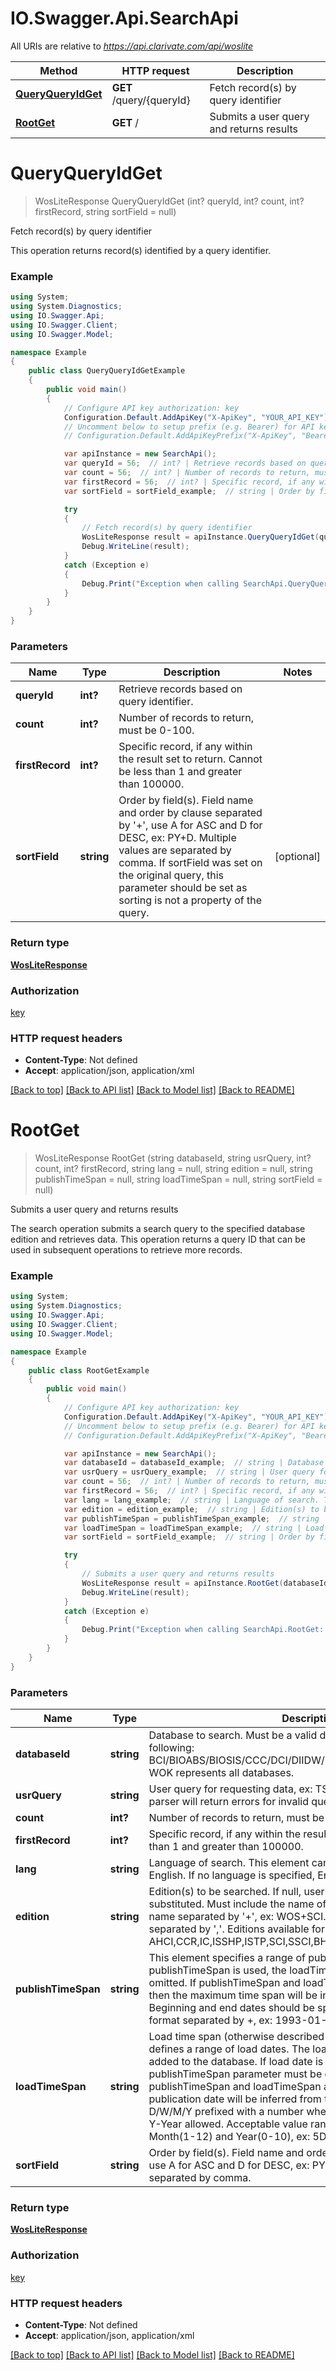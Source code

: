 # IO.Swagger.Api.SearchApi

All URIs are relative to *https://api.clarivate.com/api/woslite*

Method | HTTP request | Description
------------- | ------------- | -------------
[**QueryQueryIdGet**](SearchApi.md#queryqueryidget) | **GET** /query/{queryId} | Fetch record(s) by query identifier
[**RootGet**](SearchApi.md#rootget) | **GET** / | Submits a user query and returns results

<a name="queryqueryidget"></a>
# **QueryQueryIdGet**
> WosLiteResponse QueryQueryIdGet (int? queryId, int? count, int? firstRecord, string sortField = null)

Fetch record(s) by query identifier

This operation returns record(s) identified by a query identifier.

### Example
```csharp
using System;
using System.Diagnostics;
using IO.Swagger.Api;
using IO.Swagger.Client;
using IO.Swagger.Model;

namespace Example
{
    public class QueryQueryIdGetExample
    {
        public void main()
        {
            // Configure API key authorization: key
            Configuration.Default.AddApiKey("X-ApiKey", "YOUR_API_KEY");
            // Uncomment below to setup prefix (e.g. Bearer) for API key, if needed
            // Configuration.Default.AddApiKeyPrefix("X-ApiKey", "Bearer");

            var apiInstance = new SearchApi();
            var queryId = 56;  // int? | Retrieve records based on query identifier.
            var count = 56;  // int? | Number of records to return, must be 0-100.
            var firstRecord = 56;  // int? | Specific record, if any within the result set to return. Cannot be less than 1 and greater than 100000.
            var sortField = sortField_example;  // string | Order by field(s). Field name and order by clause separated by '+', use A for ASC and D for DESC, ex: PY+D. Multiple values are separated by comma. If sortField was set on the original query, this parameter should be set as sorting is not a property of the query. (optional) 

            try
            {
                // Fetch record(s) by query identifier
                WosLiteResponse result = apiInstance.QueryQueryIdGet(queryId, count, firstRecord, sortField);
                Debug.WriteLine(result);
            }
            catch (Exception e)
            {
                Debug.Print("Exception when calling SearchApi.QueryQueryIdGet: " + e.Message );
            }
        }
    }
}
```

### Parameters

Name | Type | Description  | Notes
------------- | ------------- | ------------- | -------------
 **queryId** | **int?**| Retrieve records based on query identifier. | 
 **count** | **int?**| Number of records to return, must be 0-100. | 
 **firstRecord** | **int?**| Specific record, if any within the result set to return. Cannot be less than 1 and greater than 100000. | 
 **sortField** | **string**| Order by field(s). Field name and order by clause separated by &#x27;+&#x27;, use A for ASC and D for DESC, ex: PY+D. Multiple values are separated by comma. If sortField was set on the original query, this parameter should be set as sorting is not a property of the query. | [optional] 

### Return type

[**WosLiteResponse**](WosLiteResponse.md)

### Authorization

[key](../README.md#key)

### HTTP request headers

 - **Content-Type**: Not defined
 - **Accept**: application/json, application/xml

[[Back to top]](#) [[Back to API list]](../README.md#documentation-for-api-endpoints) [[Back to Model list]](../README.md#documentation-for-models) [[Back to README]](../README.md)
<a name="rootget"></a>
# **RootGet**
> WosLiteResponse RootGet (string databaseId, string usrQuery, int? count, int? firstRecord, string lang = null, string edition = null, string publishTimeSpan = null, string loadTimeSpan = null, string sortField = null)

Submits a user query and returns results

The search operation submits a search query to the specified database edition and retrieves data. This operation returns a query ID that can be used in subsequent operations to retrieve more records.

### Example
```csharp
using System;
using System.Diagnostics;
using IO.Swagger.Api;
using IO.Swagger.Client;
using IO.Swagger.Model;

namespace Example
{
    public class RootGetExample
    {
        public void main()
        {
            // Configure API key authorization: key
            Configuration.Default.AddApiKey("X-ApiKey", "YOUR_API_KEY");
            // Uncomment below to setup prefix (e.g. Bearer) for API key, if needed
            // Configuration.Default.AddApiKeyPrefix("X-ApiKey", "Bearer");

            var apiInstance = new SearchApi();
            var databaseId = databaseId_example;  // string | Database to search. Must be a valid database ID, one of the following: BCI/BIOABS/BIOSIS/CCC/DCI/DIIDW/MEDLINE/WOK/WOS/ZOOREC. WOK represents all databases.
            var usrQuery = usrQuery_example;  // string | User query for requesting data, ex: TS=(cadmium). The query parser will return errors for invalid queries.
            var count = 56;  // int? | Number of records to return, must be 0-100.
            var firstRecord = 56;  // int? | Specific record, if any within the result set to return. Cannot be less than 1 and greater than 100000.
            var lang = lang_example;  // string | Language of search. This element can take only one value: en for English. If no language is specified, English is passed by default. (optional) 
            var edition = edition_example;  // string | Edition(s) to be searched. If null, user permissions will be substituted. Must include the name of the collection and edition name separated by '+', ex: WOS+SCI. Multiple editions are separated by ','. Editions available for collection(WOS) - AHCI,CCR,IC,ISSHP,ISTP,SCI,SSCI,BHCI,BSCI and ESCI. (optional) 
            var publishTimeSpan = publishTimeSpan_example;  // string | This element specifies a range of publication dates. If publishTimeSpan is used, the loadTimeSpan parameter must be omitted. If publishTimeSpan and loadTimeSpan are both omitted, then the maximum time span will be inferred from the editions data. Beginning and end dates should be specified in the yyyy-mm-dd format separated by +, ex: 1993-01-01+2009-12-31. (optional) 
            var loadTimeSpan = loadTimeSpan_example;  // string | Load time span (otherwise described as symbolic time span) defines a range of load dates. The load date is the date a record was added to the database. If load date is specified, the publishTimeSpan parameter must be omitted. If both publishTimeSpan and loadTimeSpan are omitted, the maximum publication date will be inferred from the editions data. Any of D/W/M/Y prefixed with a number where D-Day, M-Month, W-Week, Y-Year allowed. Acceptable value range for Day(0-6), Week(1-52), Month(1-12) and Year(0-10), ex: 5D,30W,10M,8Y. (optional) 
            var sortField = sortField_example;  // string | Order by field(s). Field name and order by clause separated by '+', use A for ASC and D for DESC, ex: PY+D. Multiple values are separated by comma. (optional) 

            try
            {
                // Submits a user query and returns results
                WosLiteResponse result = apiInstance.RootGet(databaseId, usrQuery, count, firstRecord, lang, edition, publishTimeSpan, loadTimeSpan, sortField);
                Debug.WriteLine(result);
            }
            catch (Exception e)
            {
                Debug.Print("Exception when calling SearchApi.RootGet: " + e.Message );
            }
        }
    }
}
```

### Parameters

Name | Type | Description  | Notes
------------- | ------------- | ------------- | -------------
 **databaseId** | **string**| Database to search. Must be a valid database ID, one of the following: BCI/BIOABS/BIOSIS/CCC/DCI/DIIDW/MEDLINE/WOK/WOS/ZOOREC. WOK represents all databases. | 
 **usrQuery** | **string**| User query for requesting data, ex: TS&#x3D;(cadmium). The query parser will return errors for invalid queries. | 
 **count** | **int?**| Number of records to return, must be 0-100. | 
 **firstRecord** | **int?**| Specific record, if any within the result set to return. Cannot be less than 1 and greater than 100000. | 
 **lang** | **string**| Language of search. This element can take only one value: en for English. If no language is specified, English is passed by default. | [optional] 
 **edition** | **string**| Edition(s) to be searched. If null, user permissions will be substituted. Must include the name of the collection and edition name separated by &#x27;+&#x27;, ex: WOS+SCI. Multiple editions are separated by &#x27;,&#x27;. Editions available for collection(WOS) - AHCI,CCR,IC,ISSHP,ISTP,SCI,SSCI,BHCI,BSCI and ESCI. | [optional] 
 **publishTimeSpan** | **string**| This element specifies a range of publication dates. If publishTimeSpan is used, the loadTimeSpan parameter must be omitted. If publishTimeSpan and loadTimeSpan are both omitted, then the maximum time span will be inferred from the editions data. Beginning and end dates should be specified in the yyyy-mm-dd format separated by +, ex: 1993-01-01+2009-12-31. | [optional] 
 **loadTimeSpan** | **string**| Load time span (otherwise described as symbolic time span) defines a range of load dates. The load date is the date a record was added to the database. If load date is specified, the publishTimeSpan parameter must be omitted. If both publishTimeSpan and loadTimeSpan are omitted, the maximum publication date will be inferred from the editions data. Any of D/W/M/Y prefixed with a number where D-Day, M-Month, W-Week, Y-Year allowed. Acceptable value range for Day(0-6), Week(1-52), Month(1-12) and Year(0-10), ex: 5D,30W,10M,8Y. | [optional] 
 **sortField** | **string**| Order by field(s). Field name and order by clause separated by &#x27;+&#x27;, use A for ASC and D for DESC, ex: PY+D. Multiple values are separated by comma. | [optional] 

### Return type

[**WosLiteResponse**](WosLiteResponse.md)

### Authorization

[key](../README.md#key)

### HTTP request headers

 - **Content-Type**: Not defined
 - **Accept**: application/json, application/xml

[[Back to top]](#) [[Back to API list]](../README.md#documentation-for-api-endpoints) [[Back to Model list]](../README.md#documentation-for-models) [[Back to README]](../README.md)
